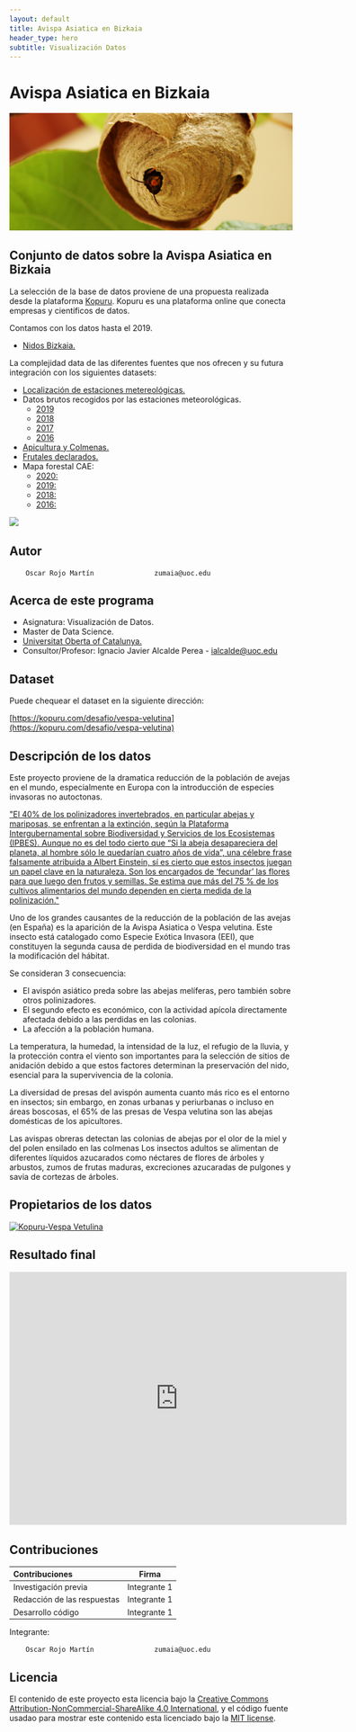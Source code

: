 ```yaml
---
layout: default
title: Avispa Asiatica en Bizkaia
header_type: hero  
subtitle: Visualización Datos
---
```


# Avispa Asiatica en Bizkaia  

![](https://github.com/zumaiaUOC/vespa/blob/main/Vespa/www/banner_vespas.jpg)

## Conjunto de datos sobre la Avispa Asiatica en Bizkaia  

La selección de la base de datos proviene de una propuesta realizada desde la plataforma [Kopuru](https://kopuru.com/).
Kopuru es una plataforma online que conecta empresas y científicos de datos. 

Contamos con los datos hasta el 2019.



* [Nidos Bizkaia.](https://www.opendatabizkaia.eus/es/catalogo/avispa-asiatica/recurso/datos-nidos-avispa-asiatica) 

La complejidad data de las diferentes fuentes que nos ofrecen y su futura integración con los siguientes datasets:

* [Localización de estaciones metereológicas.](https://kopuru.com/wp-content/uploads/2021/02/LOCALIZACION-ESTACIONES-METEOROLOGICAS.csv)  
* Datos brutos recogidos por las estaciones meteorológicas.  
    * [2019](https://kopuru.com/wp-content/uploads/2021/02/CSV-2019-ESTACIONES.zip)  
    * [2018](https://kopuru.com/wp-content/uploads/2021/02/CSV-2018-ESTACIONES.zip)  
    * [2017](https://kopuru.com/wp-content/uploads/2021/02/CSV-2017-ESTACIONES.zip)  
    * [2016](https://kopuru.com/wp-content/uploads/2021/02/CSV-2016-ESTACIONES.zip)    
* [Apicultura y Colmenas.](https://kopuru.com/wp-content/uploads/2021/02/APICULTURA_COLMENAS_KOPURU.csv)  
* [Frutales declarados.](https://kopuru.com/wp-content/uploads/2021/02/FRUTALES-DECLARADOS-KOPURU.csv)  
* Mapa forestal CAE:  
    * [2020: ](https://www.euskadi.eus/mapa-forestal-cae-2020/web01-a2nekabe/es/)  
    * [2019: ](https://www.euskadi.eus/mapa-forestal-cae-2019/web01-a2nekabe/es/)  
    * [2018: ](https://www.euskadi.eus/inventario-forestal-cae-2018/web01-a3estbin/es/)  
    * [2016: ](https://www.euskadi.eus/web01-a3estbin/es/contenidos/informacion/if_analisisdatos_mapa2016/es_def/index.shtml)   

![](https://github.com/zumaiaUOC/vespa/blob/main/Vespa/www/Vespa_velutina.jpg)


## Autor  

 
        Oscar Rojo Martín               zumaia@uoc.edu  
        

## Acerca de este programa  
  

* Asignatura: Visualización de Datos.  
* Master de Data Science.  
* [Universitat Oberta of Catalunya.](http://www.uoc.edu)  
* Consultor/Profesor: Ignacio Javier Alcalde Perea  -  ialcalde@uoc.edu

## Dataset

Puede chequear el dataset en la siguiente dirección:

[https://kopuru.com/desafio/vespa-velutina](https://kopuru.com/desafio/vespa-velutina)


## Descripción de los datos  

Este proyecto proviene de la dramatica reducción de la población de avejas en el mundo, especialmente en Europa con la introducción de especies invasoras no autoctonas.

["El 40% de los polinizadores invertebrados, en particular abejas y mariposas, se enfrentan a la extinción, según la Plataforma Intergubernamental sobre Biodiversidad y Servicios de los Ecosistemas (IPBES). Aunque no es del todo cierto que “Si la abeja desapareciera del planeta, al hombre sólo le quedarían cuatro años de vida”, una célebre frase falsamente atribuida a Albert Einstein, sí es cierto que estos insectos juegan un papel clave en la naturaleza. Son los encargados de ‘fecundar’ las flores para que luego den frutos y semillas. Se estima que más del 75 % de los cultivos alimentarios del mundo dependen en cierta medida de la polinización."](https://www.lavanguardia.com/natural/20180506/443243442737/abejas-amenazas-extincion-neonicotinoides.html)

Uno de los grandes causantes de la reducción de la población de las avejas (en España) es la aparición de la Avispa Asiatica o Vespa velutina.
Este insecto está catalogado como Especie Exótica Invasora (EEI), que constituyen la segunda causa de perdida de biodiversidad en el mundo tras la modificación del hábitat.

Se consideran 3 consecuencia:  

* El avispón asiático preda sobre las abejas melíferas, pero también sobre otros polinizadores.  
* El segundo efecto es económico, con la actividad apícola directamente afectada debido a las perdidas en las colonias.  
* La afección a la población humana.  

La temperatura, la humedad, la intensidad de la luz, el refugio de la lluvia, y la protección contra el viento son importantes para la selección de sitios de anidación debido a que estos factores determinan la preservación del nido, esencial para la supervivencia de la colonia.

La diversidad de presas del avispón aumenta cuanto más rico es el entorno en insectos; sin embargo, en zonas urbanas y periurbanas o incluso en áreas boscosas, el 65% de las presas de Vespa velutina son las abejas domésticas de los apicultores.

Las avispas obreras detectan las colonias de abejas por el olor de la miel y del polen ensilado en las colmenas Los insectos adultos se alimentan de diferentes líquidos azucarados como néctares de flores de árboles y arbustos, zumos de frutas maduras, excreciones azucaradas de pulgones y savia de cortezas de árboles. 

        


## Propietarios de los datos  

[![Kopuru-Vespa Vetulina](https://kopuru.com/wp-content/uploads/2017/07/kopuru-black.png)](https://kopuru.com/desafio/vespa-velutina)


## Resultado final

<iframe width="600" height="450" src="https://datastudio.google.com/embed/reporting/05d2c7c4-58b6-448e-86f7-2829b7326f10/page/RbGNC" frameborder="0" style="border:0" allowfullscreen></iframe>



## Contribuciones

| Contribuciones       | Firma    | 
| :------------- | :----------: | 
|  Investigación previa | Integrante 1| 
| Redacción de las respuestas   | Integrante 1| 
| Desarrollo código   | Integrante 1 | 


        
Integrante:

        Oscar Rojo Martín               zumaia@uoc.edu  


## Licencia

El contenido de este proyecto esta licencia bajo la [Creative Commons Attribution-NonCommercial-ShareAlike 4.0 International](https://creativecommons.org/licenses/by-nc-sa/4.0/), 
y el código fuente usadao para mostrar este contenido esta licenciado bajo la  [MIT license](http://opensource.org/licenses/mit-license.php).

